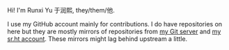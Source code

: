 Hi! I'm Runxi Yu 于润熙, they/them/他.

I use my GitHub account mainly for contributions. I do have repositories on here but they are mostly mirrors of repositories from [my Git server](https://git.runxiyu.org/) and [my sr.ht account](https://git.sr.ht/~runxiyu). These mirrors might lag behind upstream a little.

